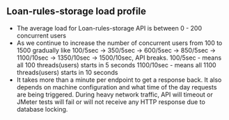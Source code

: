 Loan-rules-storage load profile
----------------------------------------
* The average load for Loan-rules-storage API is between 0 - 200 concurrent users
* As we continue to increase the number of concurrent users from 100 to 1500 gradually like 100/5sec -> 350/5sec -> 600/5sec -> 850/5sec -> 1100/10sec -> 1350/10sec -> 1500/10sec, API breaks. 
100/5sec - means all 100 threads(users) starts in 5 seconds
1100/10sec - means all 1100 threads(users) starts in 10 seconds
* It takes more than a minute per endpoint to get a response back. It also depends on machine configuration and what time of the day requests are being triggered. During heavy network traffic, API will timeout or JMeter tests will fail or will not receive any HTTP response due to database locking.
